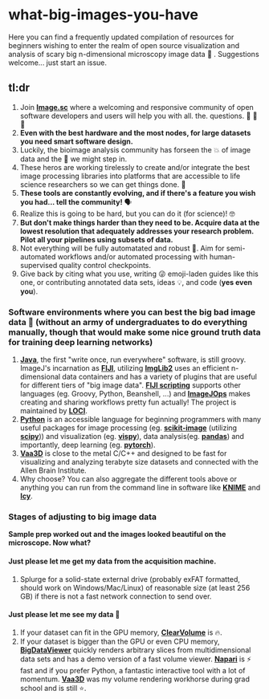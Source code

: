 # what-big-images-you-have
Here you can find a frequently updated compilation of resources for beginners wishing to enter the realm of open source visualization and analysis of scary big n-dimensional microscopy image data :wolf: . Suggestions welcome... just start an issue. 

## tl:dr
1. Join [**Image.sc**](https://forum.image.sc/) where a welcoming and responsive community of open software developers and users will help you with all. the. questions. :100: :100: :100:  
2. **Even with the best hardware and the most nodes, for large datasets you need smart software design.** 
3. Luckily, the bioimage analysis community has forseen the :boom: of image data and the :poop: we might step in. 
4. These heros are working tirelessly to create and/or integrate the best image processing libraries into platforms that are accessible to life science researchers so we can get things done. :muscle:  
5. **These tools are constantly evolving, and if there's a feature you wish you had... tell the community!** :speaking_head:
6.  Realize this is going to be hard, but you can do it (for science)! :nerd_face: 
7. **But don't make things harder than they need to be. Acquire data at the lowest resolution that adequately addresses your research problem. Pilot all your pipelines using subsets of data.**   
8. Not everything will be fully automatated and robust :robot:. Aim for semi-automated workflows and/or automated processing with human-supervised quality control checkpoints.
9. Give back by citing what you use, writing :stuck_out_tongue_winking_eye: emoji-laden guides like this one, or contributing annotated data sets, ideas :bulb:, and code (**yes even you**). 


### Software environments where you can best the big bad image data :wolf: (without an army of undergraduates to do everything manually, though that would make some nice ground truth data for training deep learning networks)
1. [**Java**](https://www.oracle.com/technetwork/java/javase/downloads/jdk8-downloads-2133151.html), the first "write once, run everywhere" software, is still groovy. ImageJ's incarnation as [**FIJI**](https://fiji.sc/), utilizing [**ImgLib2**](https://imglib2.net) uses an efficient n-dimensional data containers and has a variety of plugins that are useful for different tiers of "big image data". [**FIJI scripting**](https://imagej.github.io/presentations/fiji-scripting/#/) supports other languages (eg. Groovy, Python, Beanshell, ...) and [**ImageJOps**](https://imagej.net/ImageJ_Ops) makes creating and sharing workflows pretty fun actually! The project is maintained by [**LOCI**](https://loci.wisc.edu/).      
2. [**Python**](https://www.anaconda.com/distribution/) is an accessible language for beginning programmers with many useful packages for image processing (eg. [**scikit-image**](https://scikit-image.org/) (utilizing [**scipy**](https://www.scipy.org/))) and visualization (eg. [**vispy**](http://vispy.org/)), data analysis(eg. [**pandas**](https://pandas.pydata.org/)) and importantly, deep learning (eg. [**pytorch**](https://pytorch.org/)).
3. [**Vaa3D**](https://alleninstitute.org/what-we-do/brain-science/research/products-tools/vaa3d/) is close to the metal C/C++ and designed to be fast for visualizing and analyzing terabyte size datasets and connected with the Allen Brain Institute.  
4. Why choose? You can also aggregate the different tools above or anything you can run from the command line in software like [**KNIME**](https://www.knime.com/community/image-processing) and [**Icy**](http://icy.bioimageanalysis.org/).

### Stages of adjusting to big image data
**Sample prep worked out and the images looked beautiful on the microscope. Now what?** 

#### Just please let me get my data from the acquisition machine.
1. Splurge for a solid-state external drive (probably exFAT formatted, should work on Windows/Mac/Linux) of reasonable size (at least 256 GB) if there is not a fast network connection to send over.
#### Just please let me see my data :eyes: 
1. If your dataset can fit in the GPU memory, [**ClearVolume**](https://clearvolume.github.io/) is :fire:.
2. If your dataset is bigger than the GPU or even CPU memory, [**BigDataViewer**](https://imagej.net/BigDataViewer) quickly renders arbitrary slices from multidimensional data sets and has a demo version of a fast volume viewer. [**Napari**](https://github.com/napari/napari) is :zap: fast and if you prefer Python, a fantastic interactive tool with a lot of momentum. [**Vaa3D**](https://alleninstitute.org/what-we-do/brain-science/research/products-tools/vaa3d/) was my volume rendering workhorse during grad school and is still :star:. 
